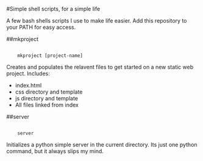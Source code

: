 #Simple shell scripts, for a simple life

A few bash shells scripts I use to make life easier. Add this repository to your PATH for easy access.

##mkproject

<code>
    mkproject [project-name]
</code>

Creates and populates the relavent files to get started on a new static web project. Includes:
- index.html
- css directory and template
- js directory and template
- All files linked from index



##server

<code>
    server
</code>

Initializes a python simple server in the current directory. Its just one python command, but it always slips my mind.
